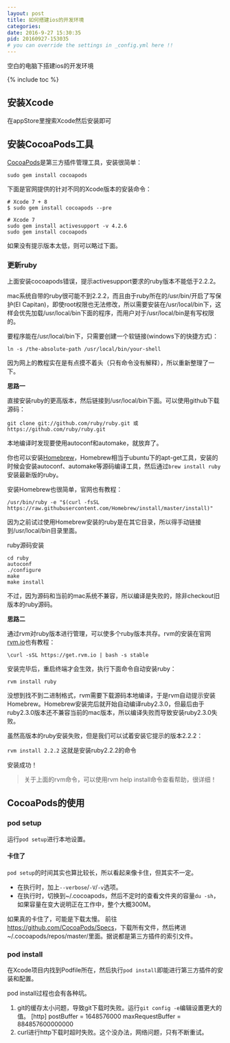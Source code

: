 ```yaml
---
layout: post
title: 如何搭建ios的开发环境
categories:
date: 2016-9-27 15:30:35
pid: 20160927-153035
# you can override the settings in _config.yml here !!
---
```

空白的电脑下搭建ios的开发环境

{% include toc %}



## 安装Xcode
在appStore里搜索Xcode然后安装即可



## 安装CocoaPods工具
[CocoaPods](https://cocoapods.org/)是第三方插件管理工具，安装很简单：

`sudo gem install cocoapods`

下面是官网提供的针对不同的Xcode版本的安装命令：

```
# Xcode 7 + 8
$ sudo gem install cocoapods --pre

# Xcode 7
sudo gem install activesupport -v 4.2.6
sudo gem install cocoapods
```
如果没有提示版本太低，则可以略过下面。

### 更新ruby
上面安装cocoapods错误，提示activesupport要求的ruby版本不能低于2.2.2。

mac系统自带的ruby很可能不到2.2.2，而且由于ruby所在的/usr/bin/开启了写保护(EI Capitan)，即使root权限也无法修改，所以需要安装在/usr/local/bin下，这样会优先加载/usr/local/bin下面的程序，而用户对于/usr/local/bin是有写权限的。

要程序能在/usr/local/bin下，只需要创建一个软链接(windows下的快捷方式)：

`ln -s /the-absolute-path /usr/local/bin/your-shell`

因为网上的教程实在是有点摸不着头（只有命令没有解释），所以重新整理了一下。

**思路一**

直接安装ruby的更高版本，然后链接到/usr/local/bin下面。可以使用github下载源码：

`git clone git://github.com/ruby/ruby.git 或 https://github.com/ruby/ruby.git`

本地编译时发现要使用autoconf和automake，就放弃了。

你也可以安装[Homebrew](http://brew.sh)，Homebrew相当于ubuntu下的apt-get工具，安装的时候会安装autoconf、automake等源码编译工具，然后通过`brew install ruby`安装最新版的ruby。

安装Homebrew也很简单，官网也有教程：

`/usr/bin/ruby -e "$(curl -fsSL https://raw.githubusercontent.com/Homebrew/install/master/install)"`

因为之前试过使用Homebrew安装的ruby是在其它目录，所以得手动链接到/usr/local/bin目录里面。

ruby源码安装

```
cd ruby
autoconf
./configure
make
make install
```
不过，因为源码和当前的mac系统不兼容，所以编译是失败的，除非checkout旧版本的ruby源码。

**思路二**

通过rvm对ruby版本进行管理，可以使多个ruby版本共存。rvm的安装在官网[rvm.io](http://rvm.io/)也有教程：

`\curl -sSL https://get.rvm.io | bash -s stable`

安装完毕后，重启终端才会生效，执行下面命令自动安装ruby：

`rvm install ruby`

没想到找不到二进制格式，rvm需要下载源码本地编译，于是rvm自动提示安装Homebrew。Homebrew安装完后就开始自动编译ruby2.3.0，但最后由于ruby2.3.0版本还不兼容当前的mac版本，所以编译失败而导致安装ruby2.3.0失败。

虽然高版本的ruby安装失败，但是我们可以试着安装它提示的版本2.2.2：

`rvm install 2.2.2` 这就是安装ruby2.2.2的命令

安装成功！

> 关于上面的rvm命令，可以使用rvm help install命令查看帮助，很详细！



## CocoaPods的使用

### pod setup
运行`pod setup`进行本地设置。

#### 卡住了
`pod setup`的时间其实也算比较长，所以看起来像卡住，但其实不一定。

- 在执行时，加上`--verbose`/`-V`/`-v`选项。
- 在执行时，切换到~/.cocoapods，然后不定时的查看文件夹的容量`du -sh`，如果容量在变大说明正在工作中，整个大概300M。

如果真的卡住了，可能是下载太慢。
前往<https://github.com/CocoaPods/Specs>，下载所有文件，然后拷进~/.cocoapods/repos/master/里面。据说都是第三方插件的索引文件。

### pod install
在Xcode项目内找到Podfile所在，然后执行`pod install`即能进行第三方插件的安装和配置。

pod install过程也会有各种坑。

1. git的缓存太小问题，导致git下载时失败。运行`git config -e`编辑设置更大的值。
    [http]
        postBuffer = 1648576000
        maxRequestBuffer = 884857600000000
2. curl进行http下载时超时失败。这个没办法，网络问题，只有不断重试。
